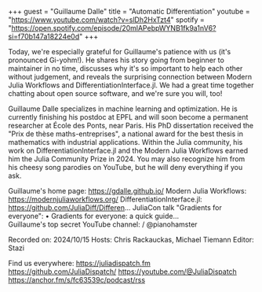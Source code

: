 +++
guest = "Guillaume Dalle"
title = "Automatic Differentiation"
youtube = "https://www.youtube.com/watch?v=slDh2HxTzt4"
spotify = "https://open.spotify.com/episode/20mlAPebpWYNB1fk9a1nV6?si=f70b147a18224e0d"
+++

Today, we're especially grateful for Guillaume's patience with us (it's pronounced Gi-yohm!). He shares his story going from beginner to maintainer in no time, discusses why it's so important to help each other without judgement, and reveals the surprising connection between Modern Julia Workflows and DifferentiationInterface.jl. We had a great time together chatting about open source software, and we're sure you will, too!

Guillaume Dalle specializes in machine learning and optimization. He is currently finishing his postdoc at EPFL and will soon become a permanent researcher at École des Ponts, near Paris. His PhD dissertation received the "Prix de thèse maths-entreprises", a national award for the best thesis in mathematics with industrial applications. Within the Julia community, his work on DifferentiationInterface.jl and the Modern Julia Workflows earned him the Julia Community Prize in 2024. You may also recognize him from his cheesy song parodies on YouTube, but he will deny everything if you ask.

Guillaume's home page: https://gdalle.github.io/
Modern Julia Workflows: https://modernjuliaworkflows.org/
DifferentiationInterface.jl: https://github.com/JuliaDiff/Differen...
JuliaCon talk "Gradients for everyone":    • Gradients for everyone: a quick guide...  
Guillaume's top secret YouTube channel:    / @pianohamster  

Recorded on: 2024/10/15
Hosts: Chris Rackauckas, Michael Tiemann
Editor: Stazi

Find us everywhere:
https://juliadispatch.fm
https://github.com/JuliaDispatch/
https://youtube.com/@JuliaDispatch
https://anchor.fm/s/fc63539c/podcast/rss
